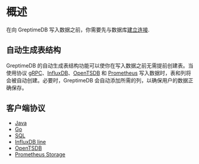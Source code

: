 # 概述

在向 GreptimeDB 写入数据之前，你需要先与数据库[建立连接](../clients/overview.md).

## 自动生成表结构

GreptimeDB 的自动生成表结构功能可以使你在写入数据之前无需提前创建表。当使用协议 [gRPC](../clients/sdk-libraries/overview.md#grpc)、[InfluxDB](./influxdb-line.md)、[OpenTSDB](./opentsdb.md) 和 [Prometheus](./prometheus.md) 写入数据时，表和列将会被自动创建。必要时，GreptimeDB 会自动添加所需的列，以确保用户的数据正确保存。

## 客户端协议

- [Java](./sdk-libraries/java.md)
- [Go](./sdk-libraries/go.md)
- [SQL](./sql.md)
- [InfluxDB line](./influxdb-line.md)
- [OpenTSDB](./opentsdb.md)
- [Prometheus Storage](./prometheus.md)

